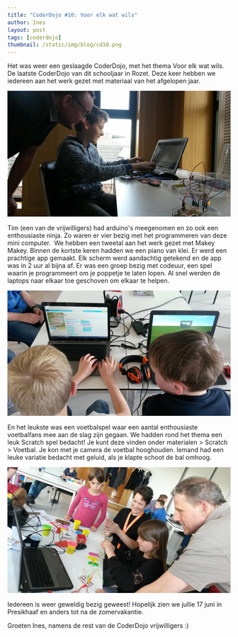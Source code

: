 ```yaml
---
title: "CoderDojo #10: Voor elk wat wils"
author: Ines
layout: post
tags: [coderdojo]
thumbnail: /static/img/blog/cd10.png
---
```

Het was weer een geslaagde CoderDojo, met het thema Voor elk wat wils. De laatste CoderDojo van dit schooljaar in Rozet. Deze keer hebben we iedereen aan het werk gezet met materiaal van het afgelopen jaar.

![CoderDojo #10: Voor elk wat wils](/static/img/blog/cd10-1.jpg)

Tim (een van de vrijwilligers) had arduino's meegenomen en zo ook een enthousiaste ninja. Zo waren er vier bezig met het programmeren van deze mini computer.  We hebben een tweetal aan het werk gezet met Makey Makey. Binnen de kortste keren hadden we een piano van klei. Er werd een prachtige app gemaakt. Elk scherm werd aandachtig getekend en de app was in 2 uur al bijna af. Er was een groep bezig met codeuur, een spel waarin je programmeert om je poppetje te laten lopen. Al snel werden de laptops naar elkaar toe geschoven om elkaar te helpen.

![CoderDojo #10: Voor elk wat wils](/static/img/blog/cd10-2.jpg)

En het leukste was een voetbalspel waar een aantal enthousiaste voetbalfans mee aan de slag zijn gegaan. We hadden rond het thema een leuk Scratch spel bedacht! Je kunt deze vinden onder materialen &gt; Scratch &gt; Voetbal. Je kon met je camera de voetbal hooghouden. Iemand had een leuke variatie bedacht met geluid, als je klapte schoot de bal omhoog.

![CoderDojo #10: Voor elk wat wils](/static/img/blog/cd10-3.jpg)

Iedereen is weer geweldig bezig geweest! Hopelijk zien we jullie 17 juni in Presikhaaf en anders tot na de zomervakantie. 

Groeten Ines, namens de rest van de CoderDojo vrijwilligers :)
